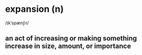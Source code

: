 # expansion (n)

/ɪkˈspænʃn/

## an act of increasing or making something increase in size, amount, or importance